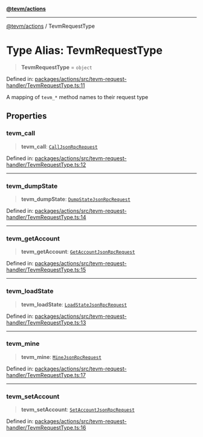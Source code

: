[**@tevm/actions**](../README.md)

***

[@tevm/actions](../globals.md) / TevmRequestType

# Type Alias: TevmRequestType

> **TevmRequestType** = `object`

Defined in: [packages/actions/src/tevm-request-handler/TevmRequestType.ts:11](https://github.com/evmts/tevm-monorepo/blob/main/packages/actions/src/tevm-request-handler/TevmRequestType.ts#L11)

A mapping of `tevm_*` method names to their request type

## Properties

### tevm\_call

> **tevm\_call**: [`CallJsonRpcRequest`](CallJsonRpcRequest.md)

Defined in: [packages/actions/src/tevm-request-handler/TevmRequestType.ts:12](https://github.com/evmts/tevm-monorepo/blob/main/packages/actions/src/tevm-request-handler/TevmRequestType.ts#L12)

***

### tevm\_dumpState

> **tevm\_dumpState**: [`DumpStateJsonRpcRequest`](DumpStateJsonRpcRequest.md)

Defined in: [packages/actions/src/tevm-request-handler/TevmRequestType.ts:14](https://github.com/evmts/tevm-monorepo/blob/main/packages/actions/src/tevm-request-handler/TevmRequestType.ts#L14)

***

### tevm\_getAccount

> **tevm\_getAccount**: [`GetAccountJsonRpcRequest`](GetAccountJsonRpcRequest.md)

Defined in: [packages/actions/src/tevm-request-handler/TevmRequestType.ts:15](https://github.com/evmts/tevm-monorepo/blob/main/packages/actions/src/tevm-request-handler/TevmRequestType.ts#L15)

***

### tevm\_loadState

> **tevm\_loadState**: [`LoadStateJsonRpcRequest`](LoadStateJsonRpcRequest.md)

Defined in: [packages/actions/src/tevm-request-handler/TevmRequestType.ts:13](https://github.com/evmts/tevm-monorepo/blob/main/packages/actions/src/tevm-request-handler/TevmRequestType.ts#L13)

***

### tevm\_mine

> **tevm\_mine**: [`MineJsonRpcRequest`](MineJsonRpcRequest.md)

Defined in: [packages/actions/src/tevm-request-handler/TevmRequestType.ts:17](https://github.com/evmts/tevm-monorepo/blob/main/packages/actions/src/tevm-request-handler/TevmRequestType.ts#L17)

***

### tevm\_setAccount

> **tevm\_setAccount**: [`SetAccountJsonRpcRequest`](SetAccountJsonRpcRequest.md)

Defined in: [packages/actions/src/tevm-request-handler/TevmRequestType.ts:16](https://github.com/evmts/tevm-monorepo/blob/main/packages/actions/src/tevm-request-handler/TevmRequestType.ts#L16)
